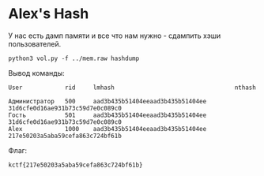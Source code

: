 # Alex's Hash

У нас есть дамп памяти и все что нам нужно - сдампить хэши пользователей.

```
python3 vol.py -f ../mem.raw hashdump
```

Вывод команды:
```
User            rid     lmhash                                  nthash

Администратор   500     aad3b435b51404eeaad3b435b51404ee        31d6cfe0d16ae931b73c59d7e0c089c0
Гость           501     aad3b435b51404eeaad3b435b51404ee        31d6cfe0d16ae931b73c59d7e0c089c0
Alex            1000    aad3b435b51404eeaad3b435b51404ee        217e50203a5aba59cefa863c724bf61b
```

Флаг:
```
kctf{217e50203a5aba59cefa863c724bf61b}
```
